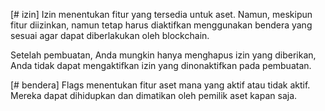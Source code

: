 [# izin] Izin menentukan fitur yang tersedia untuk aset. Namun, meskipun fitur diizinkan, namun tetap harus diaktifkan menggunakan bendera yang sesuai agar dapat diberlakukan oleh blockchain.

Setelah pembuatan, Anda mungkin hanya menghapus izin yang diberikan, Anda tidak dapat mengaktifkan izin yang dinonaktifkan pada pembuatan.

[# bendera] Flags menentukan fitur aset mana yang aktif atau tidak aktif. Mereka dapat dihidupkan dan dimatikan oleh pemilik aset kapan saja.